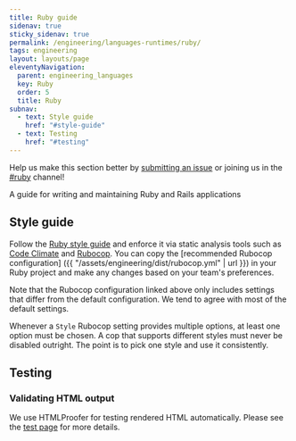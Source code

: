 ```yaml
---
title: Ruby guide
sidenav: true
sticky_sidenav: true
permalink: /engineering/languages-runtimes/ruby/
tags: engineering
layout: layouts/page
eleventyNavigation:
  parent: engineering_languages
  key: Ruby
  order: 5
  title: Ruby
subnav:
  - text: Style guide
    href: "#style-guide"
  - text: Testing
    href: "#testing"
---
```

Help us make this section better by [submitting an issue](https://github.com/18F/development-guide) or joining us in the [#ruby](https://18f.slack.com/messages/ruby/) channel!

A guide for writing and maintaining Ruby and Rails applications

## Style guide
Follow the [Ruby style guide](https://github.com/bbatsov/ruby-style-guide) and enforce it via static analysis tools such as [Code Climate] and [Rubocop]. You can copy the [recommended Rubocop configuration] ({{ "/assets/engineering/dist/rubocop.yml" | url }}) in your Ruby project and make any changes based on your team's preferences.

Note that the Rubocop configuration linked above only includes settings that differ from the default configuration. We tend to agree with most of the default settings.

Whenever a `Style` Rubocop setting provides multiple options, at least one option must be chosen. A cop that supports different styles must never be disabled outright. The point is to pick one style and use it consistently.

## Testing

### Validating HTML output
We use HTMLProofer for testing rendered HTML automatically. Please see the [test page] for more details.

[Code Climate]: https://codeclimate.com
[Rubocop]: https://github.com/bbatsov/rubocop
[test page]: /engineering/tools/tests/
